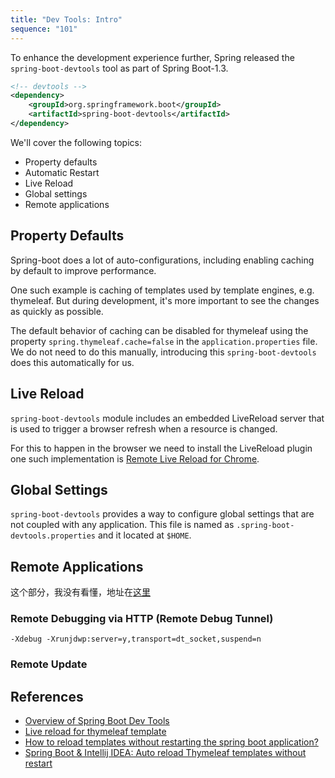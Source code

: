 ```yaml
---
title: "Dev Tools: Intro"
sequence: "101"
---
```


To enhance the development experience further,
Spring released the `spring-boot-devtools` tool as part of Spring Boot-1.3.

```xml
<!-- devtools -->
<dependency>
    <groupId>org.springframework.boot</groupId>
    <artifactId>spring-boot-devtools</artifactId>
</dependency>
```

We'll cover the following topics:

- Property defaults
- Automatic Restart
- Live Reload
- Global settings
- Remote applications

## Property Defaults

Spring-boot does a lot of auto-configurations, including enabling caching by default to improve performance.

One such example is caching of templates used by template engines, e.g. thymeleaf.
But during development, it's more important to see the changes as quickly as possible.

The default behavior of caching can be disabled for thymeleaf
using the property `spring.thymeleaf.cache=false` in the `application.properties` file.
We do not need to do this manually, introducing this `spring-boot-devtools` does this automatically for us.

## Live Reload

`spring-boot-devtools` module includes an embedded LiveReload server
that is used to trigger a browser refresh when a resource is changed.

For this to happen in the browser
we need to install the LiveReload plugin one such implementation is
[Remote Live Reload for Chrome](https://chrome.google.com/webstore/detail/remotelivereload/jlppknnillhjgiengoigajegdpieppei?hl=en-GB).

## Global Settings

`spring-boot-devtools` provides a way to configure global settings that are not coupled with any application.
This file is named as `.spring-boot-devtools.properties` and it located at `$HOME`.

## Remote Applications

这个部分，我没有看懂，地址在[这里][baeldung-devtools]

### Remote Debugging via HTTP (Remote Debug Tunnel)

```text
-Xdebug -Xrunjdwp:server=y,transport=dt_socket,suspend=n
```

### Remote Update



## References

- [Overview of Spring Boot Dev Tools][baeldung-devtools]
- [Live reload for thymeleaf template](https://stackoverflow.com/questions/58275418/live-reload-for-thymeleaf-template)
- [How to reload templates without restarting the spring boot application?](https://github.com/thymeleaf/thymeleaf/issues/614)
- [Spring Boot & Intellij IDEA: Auto reload Thymeleaf templates without restart](https://attacomsian.com/blog/spring-boot-auto-reload-thymeleaf-templates)


[baeldung-devtools]: https://www.baeldung.com/spring-boot-devtools
